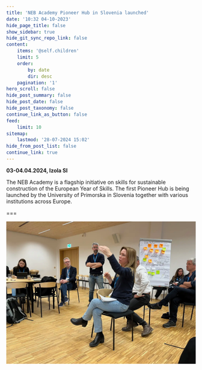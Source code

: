 ```yaml
---
title: 'NEB Academy Pioneer Hub in Slovenia launched'
date: '10:32 04-10-2023'
hide_page_title: false
show_sidebar: true
hide_git_sync_repo_link: false
content:
    items: '@self.children'
    limit: 5
    order:
        by: date
        dir: desc
    pagination: '1'
hero_scroll: false
hide_post_summary: false
hide_post_date: false
hide_post_taxonomy: false
continue_link_as_button: false
feed:
    limit: 10
sitemap:
    lastmod: '28-07-2024 15:02'
hide_from_post_list: false
continue_link: true
---
```


**03-04.04.2024, Izola SI**

The NEB Academy is a flagship initiative on skills for sustainable construction of the European Year of Skills. The first Pioneer Hub is being launched by the University of Primorska in Slovenia together with various institutions across Europe.

===

![kickoff](kickoff.webp "kickoff")